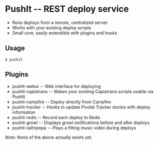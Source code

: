 PushIt -- REST deploy service
=============================

* Runs deploys from a remote, centralized server
* Works with your existing deploy scripts
* Small core, easily extendible with plugins and hooks

Usage
-----

    $ pushit

Plugins
-------

* pushit-webui -- Web interface for deploying
* pushit-capistrano -- Makes your existing Capistrano scripts usable via PushIt
* pushit-campfire -- Deploy directly from Campfire
* pushit-tracker -- Hooks to update Pivotal Tracker stories with deploy information
* pushit-redis -- Record each deploy to Redis
* pushit-growl -- Displays growl notifications before and after deploys
* pushit-saltnpepa -- Plays a fitting music video during deploys

_Note:_ None of the above actually exists yet.